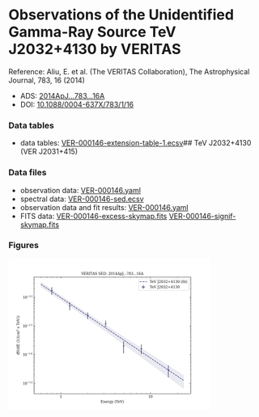 # Observations of the Unidentified Gamma-Ray Source TeV J2032+4130 by VERITAS

Reference:
Aliu, E. et al. (The VERITAS Collaboration), The Astrophysical Journal, 783, 16 (2014)

- ADS: [2014ApJ...783...16A](http://adsabs.harvard.edu/abs/2014ApJ...783...16A)
- DOI: [10.1088/0004-637X/783/1/16](https://doi.org/10.1088/0004-637X/783/1/16)

### Data tables

- data tables: [VER-000146-extension-table-1.ecsv](VER-000146-extension-table-1.ecsv)## TeV J2032+4130 (VER J2031+415)
### Data files

- observation data: [VER-000146.yaml](VER-000146.yaml)
- spectral data: [VER-000146-sed.ecsv](VER-000146-sed.ecsv)
- observation data and fit results: [VER-000146.yaml](VER-000146.yaml)
- FITS data: [VER-000146-excess-skymap.fits](VER-000146-excess-skymap.fits)  [VER-000146-signif-skymap.fits](VER-000146-signif-skymap.fits)


### Figures

<img src="figures/2014ApJ...783...16A-VER-146-1-sed.png" alt="drawing" width="400"/>
